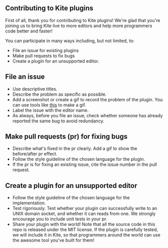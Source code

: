 ## Contributing to Kite plugins

First of all, thank you for contributing to Kite plugins! We're glad that you're joining us to bring Kite live to more editors and help more programmers code better and faster! 

You can participate in many ways including, but not limited, to:
- File an issue for existing plugins
- Make pull requests to fix bugs
- Create a plugin for an unsupported editor.


## File an issue
- Use descriptive titles. 
- Describe the problem as specific as possible. 
- Add a screenshot or create a gif to record the problem of the plugin. You can use tools like [this](https://itunes.apple.com/us/app/gifgrabber/id668208984?mt=12) to make a gif.
- Label the issue with the editor name.
- As always, before you file an issue, check whether someone has already reported the same bug to avoid redundancy.


## Make pull requests (pr) for fixing bugs
- Describe what's fixed in the pr clearly. Add a gif to show the before/after pr effect. 
- Follow the style guideline of the chosen language for the plugin.
- If the pr is for fixing an existing issue, cite the issue number in the pull request.


## Create a plugin for an unsupported editor
- Follow the style guideline of the chosen language for the implementation. 
- Test rigoriously. Test whether your plugin can successfully write to an UNIX domain socket, and whether it can reads from one. We strongly encourage you to include unit tests in your pr.
- Share your plugin with the world! Note that all the source code in this repo is released under the MIT license. If the plugin is carefully tested, we will include it in Kite, so that programmers around the world can use the awesome tool you've built for them!
